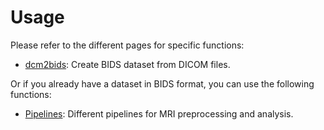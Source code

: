# Usage

Please refer to the different pages for specific functions:

- [dcm2bids](dcm2bids/dcm2bids.md): Create BIDS dataset from DICOM files.
  
Or if you already have a dataset in BIDS format, you can use the following functions:

- [Pipelines](pipelines/index.md): Different pipelines for MRI preprocessing and analysis.